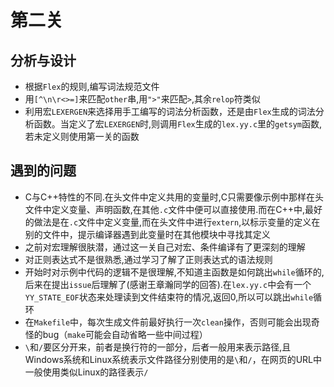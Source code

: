 # 第二关

## 分析与设计

* 根据`Flex`的规则,编写词法规范文件
* 用`[^\n\r<>=]`来匹配`other`串,用`">"`来匹配`>`,其余`relop`符类似
* 利用宏`LEXERGEN`来选择用手工编写的词法分析函数，还是由`Flex`生成的词法分析函数。当定义了宏`LEXERGEN`时,则调用`Flex`生成的`lex.yy.c`里的`getsym`函数,若未定义则使用第一关的函数

## 遇到的问题

* C与C++特性的不同.在头文件中定义共用的变量时,C只需要像示例中那样在头文件中定义变量、声明函数,在其他`.c`文件中便可以直接使用.而在C++中,最好的做法是在`.c`文件中定义变量,而在头文件中进行`extern`,以标示变量的定义在别的文件中，提示编译器遇到此变量时在其他模块中寻找其定义
* 之前对宏理解很肤潜，通过这一关自己对宏、条件编译有了更深刻的理解
* 对正则表达式不是很熟悉,通过学习了解了正则表达式的语法规则
* 开始时对示例中代码的逻辑不是很理解,不知道主函数是如何跳出`while`循环的,后来在提出`issue`后理解了(感谢王章瀚同学的回答).在`lex.yy.c`中会有一个`YY_STATE_EOF`状态来处理读到文件结束符的情况,返回0,所以可以跳出`while`循环
* 在`Makefile`中，每次生成文件前最好执行一次`clean`操作，否则可能会出现奇怪的bug（`make`可能会自动省略一些中间过程）
* `\`和`/`要区分开来，前者是换行符的一部分，后者一般用来表示路径,且Windows系统和Linux系统表示文件路径分别使用的是`\`和`/`，在网页的URL中一般使用类似Linux的路径表示`/`

